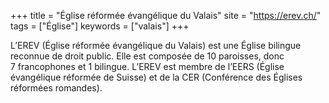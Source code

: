 +++
title = "Église réformée évangélique du Valais"
site = "https://erev.ch/"
tags = ["Église"]
keywords = ["valais"]
+++

L’EREV (Église réformée évangélique du Valais) est une Église bilingue reconnue de droit public. Elle est composée de 10 paroisses, donc 7 francophones et 1 bilingue. L’EREV est membre de l’EERS (Église évangélique réformée de Suisse) et de la CER (Conférence des Églises réformées romandes).
